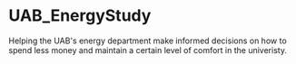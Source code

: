 # UAB_EnergyStudy

Helping the UAB's energy department make informed decisions on how to spend less money and maintain a certain level of comfort in the univeristy.
